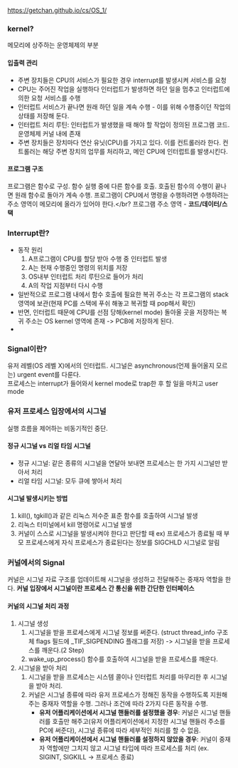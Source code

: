 https://getchan.github.io/cs/OS_1/
### kernel?
메모리에 상주하는 운영체제의 부분

#### 입출력 관리
- 주변 장치들은 CPU의 서비스가 필요한 경우 interrupt를 발생시켜 서비스를 요청
- CPU는 주어진 작업을 실행하다 인터럽트가 발생하면 하던 일을 멈추고 인터럽트에 의한 요청 서비스를 수행
- 인터럽트 서비스가 끝나면 원래 하던 일을 계속 수행 - 이를 위해 수행중이던 작업의 상태를 저장해 둔다.
- 인터럽트 처리 루틴: 인터럽트가 발생했을 때 해야 할 작업이 정의된 프로그램 코드. 운영체제 커널 내에 존재
- 주변 장치들은 장치마다 연산 유닛(CPU)를 가지고 있다. 이를 컨트롤러라 한다. 컨트롤러는 해당 주변 장치의 업무를 처리하고, 메인 CPU에 인터럽트를 발생시킨다.

#### 프로그램 구조
프로그램은 함수로 구성. 함수 실행 중에 다른 함수를 호출. 호출된 함수의 수행이 끝나면 원래 함수로 돌아가 계속 수행. 프로그램이 CPU에서 명령을 수행하려면 수행하려는 주소 영역이 메모리에 올라가 있어야 한다.</br?
프로그램 주소 영역 - **코드/데이터/스택**

### Interrupt란?
- 동작 원리
    1. A프로그램이 CPU를 할당 받아 수행 중 인터럽트 발생
    2. A는 현재 수행중인 명령의 위치를 저장
    3. OS내부 인터럽트 처리 루틴으로 들어가 처리
    4. A의 작업 지점부터 다시 수행
- 일반적으로 프로그램 내에서 함수 호출에 필요한 복귀 주소는 각 프로그램의 stack 영역에 보관(현재 PC를 스택에 푸쉬 해놓고 복귀할 때 pop해서 확인)
- 반면, 인터럽트 때문에 CPU를 선점 당해(kernel mode) 돌아올 곳을 저장하는 복귀 주소는 OS kernel 영역에 존재 -> PCB에 저장하게 된다.
- 

### Signal이란?
유저 레벨(OS 레벨 X)에서의 인터럽트. 시그널은 asynchronous(언제 들어올지 모르는) urgent event를 다룬다.</br>
프로세스는 interrupt가 들어와서 kernel mode로 trap한 후 할 일을 마치고 user mode
### 유저 프로세스 입장에서의 시그널
실행 흐름을 제어하는 비동기적인 중단.
#### 정규 시그널 vs 리얼 타임 시그널
- 정규 시그널: 같은 종류의 시그널을 연달아 보내면 프로세스는 한 가지 시그널만 받아서 처리
- 리얼 타임 시그널: 모두 큐에 쌓아서 처리
#### 시그널 발생시키는 방법
1. kill(), tgkill()과 같은 리눅스 저수준 표준 함수를 호출하여 시그널 발생
2. 리눅스 터미널에서 kill 명령어로 시그널 발생
3. 커널이 스스로 시그널을 발생시켜야 한다고 판단할 때 ex) 프로세스가 종료될 때 부모 프로세스에게 자식 프로세스가 종료된다는 정보를 SIGCHLD 시그널로 알림



### 커널에서의 Signal
커널은 시그널 자료 구조를 업데이트해 시그널을 생성하고 전달해주는 중재자 역할을 한다. **커널 입장에서 시그널이란 프로세스 간 통신을 위한 간단한 인터페이스**

#### 커널의 시그널 처리 과정
1. 시그널 생성</br>
    1. 시그널을 받을 프로세스에게 시그널 정보를 써준다. (struct thread_info 구조체 flags 필드에 \_TIF_SIGPENDING 플래그를 저장) -> 시그널을 받을 프로세스를 깨운다.(2 Step)
    2. wake_up_process() 함수를 호출하여 시그널을 받을 프로세스를 깨운다.
2. 시그널을 받아 처리</br>
    1. 시그널을 받을 프로세스는 시스템 콜이나 인터럽트 처리를 마무리한 후 시그널을 받아 처리.
    2. 커널은 시그널 종류에 따라 유저 프로세스가 정해진 동작을 수행하도록 지원해주는 중재자 역할을 수행. 그러나 조건에 따라 2가지 다른 동작을 수행.
        - **유저 어플리케이션에서 시그널 핸들러를 설정했을 경우**: 커널은 시그널 핸들러를 호출만 해주고(유저 어플리케이션에서 지정한 시그널 핸들러 주소를 PC에 써준다), 시그널 종류에 따라 세부적인 처리를 할 수 없음.
        - **유저 어플리케이션에서 시그널 핸들러를 설정하지 않았을 경우**: 커널이 중재자 역할에만 그치지 않고 시그널 타입에 따라 프로세스를 처리 (ex. SIGINT, SIGKILL -> 프로세스 종료)
       

